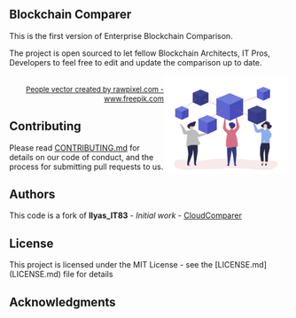 

## Blockchain Comparer

This is the first version of Enterprise Blockchain Comparison.

The project is open sourced to let fellow Blockchain Architects, IT Pros, Developers to feel free to edit and update the comparison up to date.

<div align="right">
<a href="https://github.com/Flaviohumbertodealmeida/BlockchainComparer/">
    <img src="https://github.com/Flaviohumbertodealmeida/BlockchainComparer/blob/master/img/logo/Blockchain.jpg" alt="Compare Blockchain" title="Compare Blockchain" align="right" height="180" />
</a><br>
<a href="https://www.freepik.com/free-photos-vectors/people"><font size="2" >People vector created by rawpixel.com - www.freepik.com</font></a>
</div>


## Contributing

Please read [CONTRIBUTING.md](https://gist.github.com/PurpleBooth/b24679402957c63ec426) for details on our code of conduct, and the process for submitting pull requests to us.

## Authors
This code is a fork of **Ilyas_IT83** - *Initial work* - [CloudComparer](https://github.com/ilyas-it83/CloudComparer/)

<!--See also the list of [contributors](https://github.com/ilyas-it83/CloudComparer/graphs/contributors) who participated in this project.-->

## License

This project is licensed under the MIT License - see the [LICENSE.md] (LICENSE.md) file for details

## Acknowledgments
